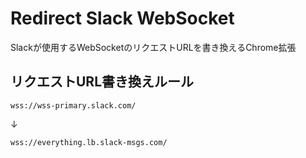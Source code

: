 # Redirect Slack WebSocket

Slackが使用するWebSocketのリクエストURLを書き換えるChrome拡張

## リクエストURL書き換えルール
```
wss://wss-primary.slack.com/
```
↓
```
wss://everything.lb.slack-msgs.com/
```
